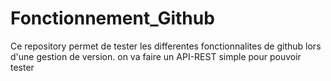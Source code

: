 # Fonctionnement_Github
Ce repository permet de tester les differentes fonctionnalites de github lors d'une gestion de version. on va faire un API-REST simple pour pouvoir tester 
